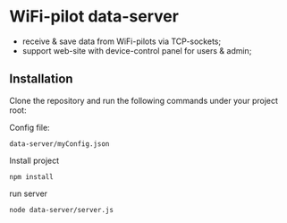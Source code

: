 # WiFi-pilot data-server
 - receive & save data from WiFi-pilots via TCP-sockets;
 - support web-site with device-control panel for users & admin;

## Installation

Clone the repository and run the following commands under your project root:

Config file:
```config file
data-server/myConfig.json
```

Install project
```shell
npm install
```

run server
```shell
node data-server/server.js
```
